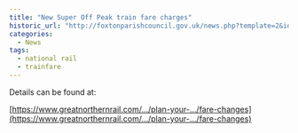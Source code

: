 ```yaml
---
title: "New Super Off Peak train fare charges"
historic_url: "http://foxtonparishcouncil.gov.uk/news.php?template=2&id=659"
categories:
  - News
tags:
  - national rail
  - trainfare  
---
```


Details can be found at:

[https://www.greatnorthernrail.com/…/plan-your-…/fare-changes](https://www.greatnorthernrail.com/…/plan-your-…/fare-changes)